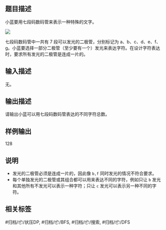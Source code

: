 ## 题目描述

小蓝要用七段码数码管来表示一种特殊的文字。

![](https://doc.shiyanlou.com/courses/uid1580206-20210312-1615527941739)

七段码数码管中一共有 7 段可以发光的二极管，分别标记为 a、b、c、d、e、f、g。小蓝要选择一部分二极管（至少要有一个）发光来表达字符。在设计字符表达时，要求所有发光的二极管是连成一片的。

## 输入描述

无。

## 输出描述

请输出小蓝可以用七段码数码管表达的不同字符总数。

## 样例输出

128

## 说明

- 发光的二极管必须是连成一片的，因此像 `b,f` 同时发光的情况不符合要求。
- 每个单独发光的二极管或其组合都可以用来表达不同的字符，例如只让 `b` 发光和其他所有不发光可以表示一种字符；只让 `c` 发光可以表示另一种不同的字符。

## 相关标签

#归档/📦/状压DP, #归档/📦/BFS, #归档/📦/搜索, #归档/📦/DFS
